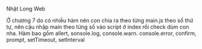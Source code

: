 Nhật Long Web


Ở chương 7 do có nhiều hàm nên con chia ra theo từng main.js theo số thứ tự, nên cậu nhập main theo từng số vào script ở index rồi check dùm con nha. Hàm bao gồm allert, sonsole.log, console.warn. console.error, confirm, prompt, setTimeout, setInterval
